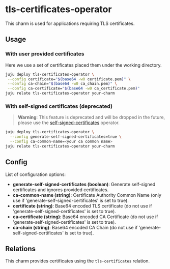 # tls-certificates-operator

This charm is used for applications requiring TLS certificates.

## Usage

### With user provided certificates

Here we use a set of certificates placed them under the working directory.

```bash
juju deploy tls-certificates-operator \
 --config certificate="$(base64 -w0 certificate.pem)" \
 --config ca-chain="$(base64 -w0 ca_chain.pem)" \
 --config ca-certificate="$(base64 -w0 ca_certificate.pem)"
juju relate tls-certificates-operator your-charm
```

### With self-signed certificates (deprecated)

> **Warning**: This feature is deprecated and will be dropped in the future, please use the 
> [self-signed-certificates](https://charmhub.io/self-signed-certificates) operator.

```bash
juju deploy tls-certificates-operator \
  --config generate-self-signed-certificates=true \
  --config ca-common-name=<your ca common name>
juju relate tls-certificates-operator your-charm
```

## Config

List of configuration options:
- **generate-self-signed-certificates (boolean)**: Generate self-signed certificates and ignores provided certificates.
- **ca-common-name (string)**: Certificate Authority Common Name (only use if 'generate-self-signed-certificates' is set to true).
- **certificate (string)**: Base64 encoded TLS certificate (do not use if 'generate-self-signed-certificates' is set to true).
- **ca-certificate (string)**: Base64 encoded CA Certificate (do not use if 'generate-self-signed-certificates' is set to true).
- **ca-chain (string)**: Base64 encoded CA Chain (do not use if 'generate-self-signed-certificates' is set to true).


## Relations

This charm provides certificates using the `tls-certificates` relation.
